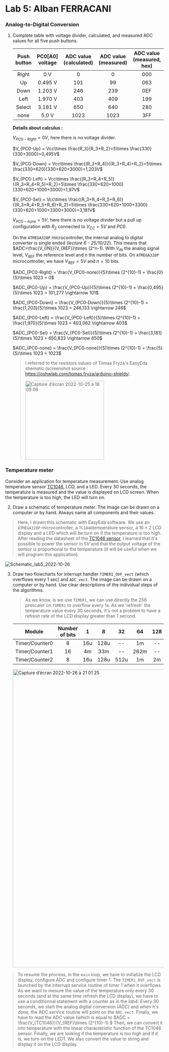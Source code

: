 # Lab 5: Alban FERRACANI

### Analog-to-Digital Conversion

1. Complete table with voltage divider, calculated, and measured ADC values for all five push buttons.

   | **Push button** | **PC0[A0] voltage** | **ADC value (calculated)** | **ADC value (measured)** | **ADC value (measured, hex)** |
   | :-: | :-: | :-: | :-: | :-: |
   | Right  | 0&nbsp;V | 0   | 0 | 000 |
   | Up     | 0.495&nbsp;V | 101 | 99 | 063 |
   | Down   | 1.203&nbsp;V | 246 | 239 | 0EF |
   | Left   | 1.970&nbsp;V | 403 | 409 | 199|
   | Select | 3.181&nbsp;V | 650 | 640 | 280 |
   | none   | 5.0&nbsp;V| 1023 | 1023 | 3FF |
   
   **Details about calculus :**

   $V_{PC0-Right} = 0V$, here there is no voltage divider.
   
   $V_{PC0-Up} = Vcc\times \frac{R_3}{R_3+R_2}=5\times \frac{330}{330+3000}=0,495V$
   
   $V_{PC0-Down} = Vcc\times \frac{(R_3+R_4)}{(R_3+R_4)+R_2}=5\times \frac{330+620}{330+620+3000}=1,203V$
   
   $V_{PC0-Left} = Vcc\times \frac{(R_3+R_4+R_5)}{(R_3+R_4+R_5)+R_2}=5\times \frac{330+620+1000}{330+620+1000+3000}=1,97V$
   
   $V_{PC0-Sel} = Vcc\times \frac{(R_3+R_4+R_5+R_6)}{(R_3+R_4+R_5+R_6)+R_2}=5\times \frac{330+620+1000+3300}{330+620+1000+3300+3000}=3,181V$
   
   $V_{PC0-none} = 5V$, here there is no voltage divider but a pull up configuration with $R_2$ connected to $V_{CC}=5V$ and $PC0$.
   
   On the `ATMEGA328P` microcontroller, the internal analog to digital converter is single ended (*lecture 6 - 25/10/22*). This means that $ADC=\frac{V_{IN}}{V_{REF}}\times (2^n-1). With $V_{IN}$ the analog signal level, $V_{REF}$ the reference level and $n$ the number of bits.
   On `ATMEGA328P` microcontroller, we have $V_{REF}=5V$ and $n=10$ bits.
   
   $ADC_{PC0-Right} = \frac{V_{PC0-none}}{5}\times (2^{10}-1) = \frac{0}{5}\times 1023 = 0$
   
   $ADC_{PC0-Up} = \frac{V_{PC0-Up}}{5}\times (2^{10}-1) = \frac{0,495}{5}\times 1023 = 101,277 \rightarrow 101$
   
   $ADC_{PC0-Down} = \frac{V_{PC0-Down}}{5}\times (2^{10}-1) = \frac{1,203}{5}\times 1023 = 246,133 \rightarrow 246$
   
   $ADC_{PC0-Left} = \frac{V_{PC0-Left}}{5}\times (2^{10}-1) = \frac{1,970}{5}\times 1023 = 403,062 \rightarrow 403$
   
   $ADC_{PC0-Sel} = \frac{V_{PC0-Sel}}{5}\times (2^{10}-1) = \frac{3,181}{5}\times 1023 = 650,833 \rightarrow 650$
   
   $ADC_{PC0-none} = \frac{V_{PC0-none}}{5}\times (2^{10}-1) = \frac{5}{5}\times 1023 = 1023$
   
   >I referred to the resistors values of Tomas Fryza's EasyEda shematic (screenshot source : https://oshwlab.com/tomas.fryza/arduino-shields).
   >
   ><img width="250" alt="Capture d’écran 2022-10-25 à 18 09 06" src="https://user-images.githubusercontent.com/114081879/197825912-c5a5daf5-b22e-4886-9e6d-312d1c9442b5.png">

 
### Temperature meter

Consider an application for temperature measurement. Use analog temperature sensor [TC1046](http://ww1.microchip.com/downloads/en/DeviceDoc/21496C.pdf), LCD, and a LED. Every 30 seconds, the temperature is measured and the value is displayed on LCD screen. When the temperature is too high, the LED will turn on.

2. Draw a schematic of temperature meter. The image can be drawn on a computer or by hand. Always name all components and their values.
  
 >Here, I drawn this schematic with EasyEda software. 
 >We use an `ATMEGA328P` microcontroller, a `TC1046`temperature sensor, a $16\times2$ LCD display and a LED which will be turn on if the temperature is too high. After reading the datasheet of the [TC1046 sensor](http://ww1.microchip.com/downloads/en/DeviceDoc/21496C.pdf), I learned that it's possible to power the sensor in $5V$ and that the output voltage of the sensor is proportional to the temperature (it will be useful when we will program this application).
 
 ![Schematic_lab5_2022-10-26](https://user-images.githubusercontent.com/114081879/198086474-52801d91-a0e3-4e24-bccf-2e8c497a2af4.svg)


3. Draw two flowcharts for interrupt handler `TIMER1_OVF_vect` (which overflows every 1&nbsp;sec) and `ADC_vect`. The image can be drawn on a computer or by hand. Use clear descriptions of the individual steps of the algorithms.
   
   >As we know, is we use `TIMER1`, we can use directly the 256 prescaler on `TIMER1` to overflow every 1s. As we 'refresh' the temperature value every 30 seconds, it's not a problem to have a refresh rate of the LCD display greater than 1 second. 
   
   | **Module** | **Number of bits** | **1** | **8** | **32** | **64** | **128** | **256** | **1024** |
   | :-: | :-: | :-: | :-: | :-: | :-: | :-: | :-: | :-: |
   | Timer/Counter0 | 8  | 16u | 128u | -- | 1m | -- | 4m | 16m |
   | Timer/Counter1 | 16 | 4m | 33m | -- | 262m | -- | **1s** | 4.2s |
   | Timer/Counter2 | 8  | 16u | 128u | 512u | 1m | 2m | 4m | 16m |
   
   <img width="945" alt="Capture d’écran 2022-10-26 à 21 01 25" src="https://user-images.githubusercontent.com/114081879/198113870-4c3779b4-3f21-49ba-bfd7-f19e3ff89114.png">

>To resume the process, in the `main` loop, we have to initialize the LCD display, configure ADC and configure timer 1. 
>The `TIMER1_OVF_vect` is launched by the interrupt service routine of timer 1 when it overflows. As we want to mesure the value of the temperature only every 30 seconds (and at the same time refresh the LCD display), we have to use a conditionnal statement with a counter as in the *lab4*. Every 30 seconds, we start the analog digital conversion (ADC) and when it's done, the ADC service routine will point on the `ADC_vect`. Finally, we have to read the ADC value (which is equal to $ADC = \frac{V_{TC1046}}{V_{REF}\times (2^{10}-1).$ Then, we can convert it into temperature with the linear characteristic function of the TC1046 sensor.
>Finally, we are looking if the temperature is too high and if it is, we turn on the LED1. We also convert the value to string and display it on the LCD display.
  
